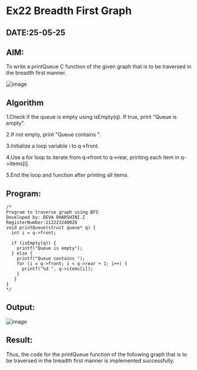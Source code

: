 # Ex22 Breadth First Graph
## DATE:25-05-25
## AIM:
To write a printQueue C function of the given graph that is to be traversed in the breadth first manner.

![image](https://github.com/user-attachments/assets/f483f48c-6af0-4027-a993-01c108a50933)


## Algorithm
1.Check if the queue is empty using isEmpty(q). If true, print "Queue is empty".

2.If not empty, print "Queue contains ".

3.Initialize a loop variable i to q->front.

4.Use a for loop to iterate from q->front to q->rear, printing each item in q->items[i].

5.End the loop and function after printing all items.   

## Program:
```
/*
Program to traverse graph using BFS
Developed by: DEVA DHARSHINI.I
RegisterNumber:212223240026
void printQueue(struct queue* q) {
  int i = q->front;
 
  if (isEmpty(q)) {
    printf("Queue is empty");
  } else { 
    printf("Queue contains ");
    for (i = q->front; i < q->rear + 1; i++) {
      printf("%d ", q->items[i]);
    }
   }
}
*/
```

## Output:
![image](https://github.com/user-attachments/assets/716df6f6-2d17-441a-81b3-6746741a1eac)



## Result:
Thus, the code for the printQueue function of the following graph that is to be traversed in the breadth first manner is implemented successfully.
